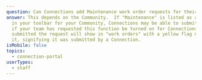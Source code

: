 ```yaml
---
question: Can Connections add Maintenance work order requests for their loved one?
answer: This depends on the Community.  If "Maintenance" is listed as a feature
  in your toolbar for your Community, Connections may be able to submit requests
  if your team has requested this function be turned on for Connections. Once
  submitted the request will show in "work orders" with a yellow flag next to
  it, signifying it was submitted by a Connection.
isMobile: false
topics:
  - connection-portal
userTypes:
  - staff
---
```

